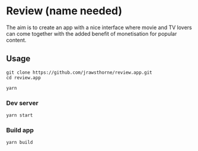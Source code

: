 # Review (name needed)

The aim is to create an app with a nice interface where movie and TV lovers can come together with the added benefit of monetisation for popular content.

## Usage

```
git clone https://github.com/jrawsthorne/review.app.git
cd review.app

yarn
```
### Dev server
```
yarn start
```

### Build app

```
yarn build
```
